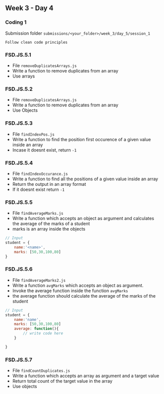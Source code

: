 ## Week 3 - Day 4

### Coding 1

Submission folder `submissions/<your_folder>/week_3/day_5/session_1`

`Follow clean code principles`

### FSD.JS.5.1
- File `removeDuplicatesArrays.js` 
- Write a function to remove duplicates from an array
- Use arrays

### FSD.JS.5.2
- File `removeDuplicatesArrays.js` 
- Write a function to remove duplicates from an array
- Use Objects

### FSD.JS.5.3
- File `findIndexPos.js` 
- Write a function to find the position first occurence of a given value inside an array
- Incase it doesnt exist, return `-1`

### FSD.JS.5.4
- File `findIndexOccurance.js` 
- Write a function to find all the positions of a given value inside an array
- Return the output in an array format
- If it doesnt exist return `-1`

### FSD.JS.5.5
- File `findAverageMarks.js`
- Write a function which accepts an object as argument and calculates the average of the marks of a student
- marks is an array inside the objects

```javascript
// Input
student = {
    name:'<name>',
    marks: [50,30,100,80]
}
```

### FSD.JS.5.6
- File `findAverageMarks2.js`
- Write a function `avgMarks` which accepts an object as argument. 
- Invoke the average function inside the function `avgMarks`
- the average function should calculate the average of the marks of the student

```javascript
// Input
student = {
    name:'name',
    marks: [50,30,100,80]
    average: function(){
        // write code here
    }

}
```

### FSD.JS.5.7
- File `findCountDuplicates.js`
- Write a function which accepts an array as argument and a target value
- Return total count of the target value in the array
- Use objects